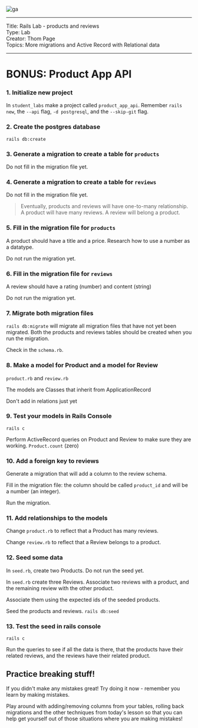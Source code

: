 ![ga](http://mobbook.generalassemb.ly/ga_cog.png)


<hr>
Title: Rails Lab - products and reviews<br>
Type: Lab<br>
Creator: Thom Page<br>
Topics: More migrations and Active Record with Relational data<br>
<hr>

# BONUS: Product App API

<!-- ## Discuss

Answer these questions to the satisfaction of everyone in the group:

* Rails favors **convention** over **configuration**, what do you think this means?

* The way we have learned migrations, there is an intermediate step between generating a migration and running that migration. What is it and why does that step exist?

* What does running a migration do?

* What is a foreign key used for?

* What is ActiveRecord exactly?

<br>
<hr> -->

<!-- ## Build together

You'll have plenty opportunity to do Rails stuff on your own. For now, build something together. Each person should have completed the step before the group moves on to the next step.

Answer any questions amongst yourselves along the way, before moving on to the next step.
 -->

### 1. Initialize new project

In `student_labs` make a project called `product_app_api`. Remember `rails new`, the `--api` flag, `-d postgresql`, and the `--skip-git` flag.


### 2. Create the postgres database

`rails db:create`


### 3. Generate a migration to create a table for `products`

Do not fill in the migration file yet.

### 4. Generate a migration to create a table for `reviews`

Do not fill in the migration file yet.

> Eventually, products and reviews will have one-to-many relationship. A product will have many reviews. A review will belong a product.

### 5. Fill in the migration file for `products`

A product should have a title and a price. Research how to use a number as a datatype.

Do not run the migration yet.

### 6. Fill in the migration file for `reviews`

A review should have a rating (number) and content (string)

Do not run the migration yet.


### 7. Migrate both migration files

`rails db:migrate` will migrate all migration files that have not yet been migrated. Both the products and reviews tables should be created when you run the migration.

Check in the `schema.rb`.


### 8. Make a model for Product and a model for Review

`product.rb` and `review.rb`

The models are Classes that inherit from ApplicationRecord

Don't add in relations just yet


### 9. Test your models in Rails Console

`rails c`

Perform ActiveRecord queries on Product and Review to make sure they are working. `Product.count` (zero)


### 10. Add a foreign key to reviews

Generate a migration that will add a column to the review schema.

Fill in the migration file: the column should be called `product_id` and will be a number (an integer).

Run the migration.


### 11. Add relationships to the models

Change `product.rb` to reflect that a Product has many reviews.

Change `review.rb` to reflect that a Review belongs to a product.


### 12. Seed some data

In `seed.rb`, create two Products. Do not run the seed yet.

In `seed.rb` create three Reviews. Associate two reviews with a product, and the remaining review with the other product.

Associate them using the expected ids of the seeded products.

Seed the products and reviews. `rails db:seed`

### 13. Test the seed in rails console

`rails c`

Run the queries to see if all the data is there, that the products have their related reviews, and the reviews have their related product.

## Practice breaking stuff!

If you didn't make any mistakes great! Try doing it now - remember you learn by making mistakes.

Play around with adding/removing columns from your tables, rolling back migrations and the other techniques from today's lesson so that you can help get yourself out of those situations where you are making mistakes!